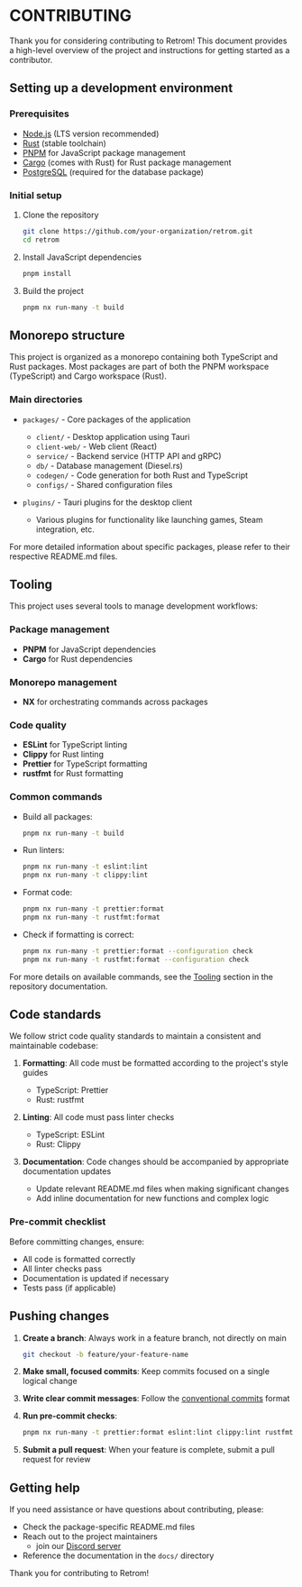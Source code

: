 # CONTRIBUTING

Thank you for considering contributing to Retrom! This document provides a high-level overview of the project and instructions for getting started as a contributor.

## Setting up a development environment

### Prerequisites

- [Node.js](https://nodejs.org/) (LTS version recommended)
- [Rust](https://www.rust-lang.org/tools/install) (stable toolchain)
- [PNPM](https://pnpm.io/installation) for JavaScript package management
- [Cargo](https://doc.rust-lang.org/cargo/getting-started/installation.html) (comes with Rust) for Rust package management
- [PostgreSQL](https://www.postgresql.org/download/) (required for the database package)

### Initial setup

1. Clone the repository

   ```bash
   git clone https://github.com/your-organization/retrom.git
   cd retrom
   ```

2. Install JavaScript dependencies

   ```bash
   pnpm install
   ```

3. Build the project

   ```bash
   pnpm nx run-many -t build
   ```

## Monorepo structure

This project is organized as a monorepo containing both TypeScript and Rust packages. Most packages are part of both the PNPM workspace (TypeScript) and Cargo workspace (Rust).

### Main directories

- `packages/` - Core packages of the application

  - `client/` - Desktop application using Tauri
  - `client-web/` - Web client (React)
  - `service/` - Backend service (HTTP API and gRPC)
  - `db/` - Database management (Diesel.rs)
  - `codegen/` - Code generation for both Rust and TypeScript
  - `configs/` - Shared configuration files

- `plugins/` - Tauri plugins for the desktop client
  - Various plugins for functionality like launching games, Steam integration, etc.

For more detailed information about specific packages, please refer to their respective README.md files.

## Tooling

This project uses several tools to manage development workflows:

### Package management

- **PNPM** for JavaScript dependencies
- **Cargo** for Rust dependencies

### Monorepo management

- **NX** for orchestrating commands across packages

### Code quality

- **ESLint** for TypeScript linting
- **Clippy** for Rust linting
- **Prettier** for TypeScript formatting
- **rustfmt** for Rust formatting

### Common commands

- Build all packages:

  ```bash
  pnpm nx run-many -t build
  ```

- Run linters:

  ```bash
  pnpm nx run-many -t eslint:lint
  pnpm nx run-many -t clippy:lint
  ```

- Format code:

  ```bash
  pnpm nx run-many -t prettier:format
  pnpm nx run-many -t rustfmt:format
  ```

- Check if formatting is correct:

  ```bash
  pnpm nx run-many -t prettier:format --configuration check
  pnpm nx run-many -t rustfmt:format --configuration check
  ```

For more details on available commands, see the [Tooling](#tooling) section in the repository documentation.

## Code standards

We follow strict code quality standards to maintain a consistent and maintainable codebase:

1. **Formatting**: All code must be formatted according to the project's style guides

   - TypeScript: Prettier
   - Rust: rustfmt

2. **Linting**: All code must pass linter checks

   - TypeScript: ESLint
   - Rust: Clippy

3. **Documentation**: Code changes should be accompanied by appropriate documentation updates
   - Update relevant README.md files when making significant changes
   - Add inline documentation for new functions and complex logic

### Pre-commit checklist

Before committing changes, ensure:

- All code is formatted correctly
- All linter checks pass
- Documentation is updated if necessary
- Tests pass (if applicable)

## Pushing changes

1. **Create a branch**: Always work in a feature branch, not directly on main

   ```bash
   git checkout -b feature/your-feature-name
   ```

2. **Make small, focused commits**: Keep commits focused on a single logical change

3. **Write clear commit messages**: Follow the [conventional commits](https://www.conventionalcommits.org/) format

4. **Run pre-commit checks**:

   ```bash
   pnpm nx run-many -t prettier:format eslint:lint clippy:lint rustfmt:format buf:format
   ```

5. **Submit a pull request**: When your feature is complete, submit a pull request for review

## Getting help

If you need assistance or have questions about contributing, please:

- Check the package-specific README.md files
- Reach out to the project maintainers
  - join our [Discord server](https://discord.gg/tM7VgWXCdZ)
- Reference the documentation in the `docs/` directory

Thank you for contributing to Retrom!
